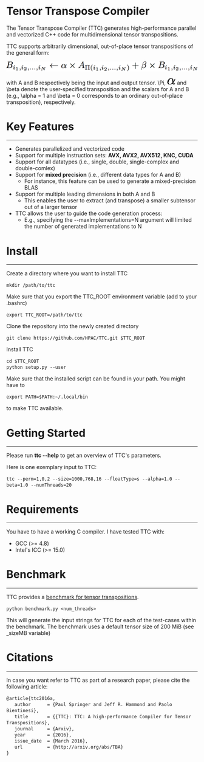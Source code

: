 # Tensor Transpose Compiler #

The Tensor Transpose Compiler (TTC) generates high-performance parallel and vectorized C++ code for multidimensional tensor transpositions.

TTC supports arbitrarily dimensional, out-of-place tensor transpositions of the general form:

![ttc](https://github.com/HPAC/TTC/blob/master/misc/equation.png)

with A and B respectively being the input and output tensor. \Pi, ![](https://github.com/HPAC/TTC/blob/master/misc/alpha.png) and \beta denote the user-specified transposition and the scalars for A and B (e.g., \alpha = 1 and \beta = 0 corresponds to an ordinary out-of-place transposition), respectively.

# Key Features
--------------

* Generates parallelized and vectorized code
* Support for multiple instruction sets: **AVX, AVX2, AVX512, KNC, CUDA**
* Support for all datatypes (i.e., single, double, single-complex and double-comlex)
* Support for **mixed precision** (i.e., different data types for A and B)
    * For instance, this feature can be used to generate a mixed-precision BLAS
* Support for multiple leading dimensions in both A and B
    * This enables the user to extract (and transpose) a smaller subtensor out of a larger tensor
* TTC allows the user to guide the code generation process:
    * E.g., specifying the --maxImplementations=N argument will limited the number of generated implementations to N


# Install
---------

Create a directory where you want to install TTC

    mkdir /path/to/ttc

Make sure that you export the TTC_ROOT environment variable (add to your .bashrc)

    export TTC_ROOT=/path/to/ttc

Clone the repository into the newly created directory

    git clone https://github.com/HPAC/TTC.git $TTC_ROOT

Install TTC

    cd $TTC_ROOT
    python setup.py --user

Make sure that the installed script can be found in your path. You might have to
   
    export PATH=$PATH:~/.local/bin

to make TTC available.    



# Getting Started
-----------------

Please run **ttc --help** to get an overview of TTC's parameters.

Here is one exemplary input to TTC: 

    ttc --perm=1,0,2 --size=1000,768,16 --floatType=s --alpha=1.0 --beta=1.0 --numThreads=20

# Requirements
--------------

You have to have a working C compiler. I have tested TTC with:

* GCC (>= 4.8)
* Intel's ICC (>= 15.0)

# Benchmark
-----------

TTC provides a [benchmark for tensor transpositions](https://github.com/HPAC/TTC/blob/master/benchmark/benchmark.py).

    python benchmark.py <num_threads>

This will generate the input strings for TTC for each of the test-cases within the benchmark. 
The benchmark uses a default tensor size of 200 MiB (see _sizeMB variable)


# Citations
-----------
In case you want refer to TTC as part of a research paper, please cite the following
article:
```
@article{ttc2016a,
   author      = {Paul Springer and Jeff R. Hammond and Paolo Bientinesi},
   title       = {{TTC}: TTC: A high-performance Compiler for Tensor Transpositions},
   journal     = {Arxiv},
   year        = {2016},
   issue_date  = {March 2016},
   url         = {http://arxiv.org/abs/TBA}
}
``` 
